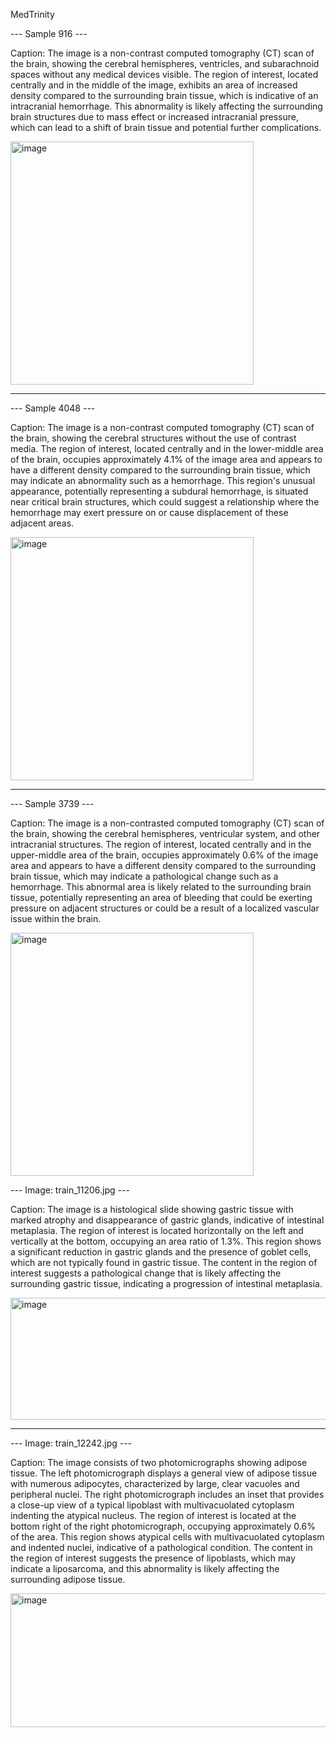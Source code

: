 MedTrinity

--- Sample 916 ---

Caption: The image is a non-contrast computed tomography (CT) scan of the brain, showing the cerebral hemispheres, ventricles, and subarachnoid spaces without any medical devices visible. The region of interest, located centrally and in the middle of the image, exhibits an area of increased density compared to the surrounding brain tissue, which is indicative of an intracranial hemorrhage. This abnormality is likely affecting the surrounding brain structures due to mass effect or increased intracranial pressure, which can lead to a shift of brain tissue and potential further complications.

<img width="389" height="389" alt="image" src="https://github.com/user-attachments/assets/87a29974-aed0-46c7-a9da-0d4a650f61e1" />

----------

--- Sample 4048 ---

Caption: The image is a non-contrast computed tomography (CT) scan of the brain, showing the cerebral structures without the use of contrast media. The region of interest, located centrally and in the lower-middle area of the brain, occupies approximately 4.1% of the image area and appears to have a different density compared to the surrounding brain tissue, which may indicate an abnormality such as a hemorrhage. This region's unusual appearance, potentially representing a subdural hemorrhage, is situated near critical brain structures, which could suggest a relationship where the hemorrhage may exert pressure on or cause displacement of these adjacent areas.

<img width="389" height="389" alt="image" src="https://github.com/user-attachments/assets/62ab753e-bca1-45b9-aa9d-4cb1b27d8dd6" />

----------

--- Sample 3739 ---

Caption: The image is a non-contrasted computed tomography (CT) scan of the brain, showing the cerebral hemispheres, ventricular system, and other intracranial structures. The region of interest, located centrally and in the upper-middle area of the brain, occupies approximately 0.6% of the image area and appears to have a different density compared to the surrounding brain tissue, which may indicate a pathological change such as a hemorrhage. This abnormal area is likely related to the surrounding brain tissue, potentially representing an area of bleeding that could be exerting pressure on adjacent structures or could be a result of a localized vascular issue within the brain.

<img width="389" height="389" alt="image" src="https://github.com/user-attachments/assets/1606eaee-c008-4b2a-94dd-839ddf57549e" />

--- Image: train_11206.jpg ---

Caption: The image is a histological slide showing gastric tissue with marked atrophy and disappearance of gastric glands, indicative of intestinal metaplasia. The region of interest is located horizontally on the left and vertically at the bottom, occupying an area ratio of 1.3%. This region shows a significant reduction in gastric glands and the presence of goblet cells, which are not typically found in gastric tissue. The content in the region of interest suggests a pathological change that is likely affecting the surrounding gastric tissue, indicating a progression of intestinal metaplasia.

<img width="515" height="195" alt="image" src="https://github.com/user-attachments/assets/fa574506-260b-4c98-b991-ffe179818c7a" />

----------
--- Image: train_12242.jpg ---

Caption: The image consists of two photomicrographs showing adipose tissue. The left photomicrograph displays a general view of adipose tissue with numerous adipocytes, characterized by large, clear vacuoles and peripheral nuclei. The right photomicrograph includes an inset that provides a close-up view of a typical lipoblast with multivacuolated cytoplasm indenting the atypical nucleus. The region of interest is located at the bottom right of the right photomicrograph, occupying approximately 0.6% of the area. This region shows atypical cells with multivacuolated cytoplasm and indented nuclei, indicative of a pathological condition. The content in the region of interest suggests the presence of lipoblasts, which may indicate a liposarcoma, and this abnormality is likely affecting the surrounding adipose tissue.

<img width="515" height="214" alt="image" src="https://github.com/user-attachments/assets/09802628-a320-4a50-89a6-27cc331bea02" />


